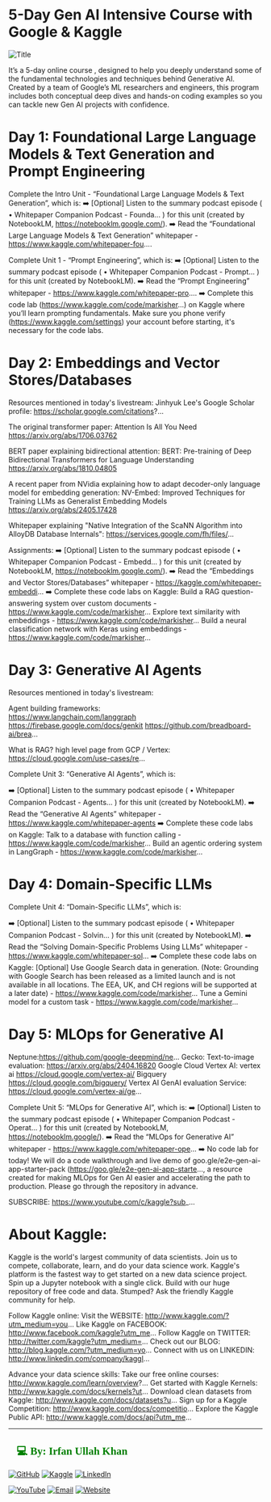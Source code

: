 # 5-Day Gen AI Intensive Course with Google & Kaggle
![Title](https://github.com/user-attachments/assets/2a3a5da6-63ca-4f8c-b551-6bc887b16530)

It’s a 5-day online course , designed to help you deeply understand some of the fundamental technologies and techniques behind Generative AI. Created by a team of Google’s ML researchers and engineers, this program includes both conceptual deep dives and hands-on coding examples so you can tackle new Gen AI projects with confidence.


# Day 1: Foundational Large Language Models & Text Generation and Prompt Engineering

Complete the Intro Unit - “Foundational Large Language Models & Text Generation”, which is:
➡️ [Optional] Listen to the summary podcast episode (   • Whitepaper Companion Podcast - Founda...  ) for this unit (created by NotebookLM, https://notebooklm.google.com/).
➡️ Read the “Foundational Large Language Models & Text Generation” whitepaper - https://www.kaggle.com/whitepaper-fou....

Complete Unit 1 - “Prompt Engineering”, which is:
➡️ [Optional] Listen to the summary podcast episode (   • Whitepaper Companion Podcast - Prompt...  ) for this unit (created by NotebookLM).
➡️ Read the “Prompt Engineering” whitepaper - https://www.kaggle.com/whitepaper-pro.... 
➡️ Complete this code lab (https://www.kaggle.com/code/markisher...) on Kaggle where you’ll learn prompting fundamentals. Make sure you phone verify (https://www.kaggle.com/settings) your account before starting, it's necessary for the code labs.


# Day 2: Embeddings and Vector Stores/Databases

Resources mentioned in today's livestream:
Jinhyuk Lee's Google Scholar profile: https://scholar.google.com/citations?...

The original transformer paper: Attention Is All You Need https://arxiv.org/abs/1706.03762

BERT paper explaining bidirectional attention: BERT: Pre-training of Deep Bidirectional Transformers for Language Understanding https://arxiv.org/abs/1810.04805

A recent paper from NVidia explaining how to adapt decoder-only language model for embedding generation: NV-Embed: Improved Techniques for Training LLMs as Generalist Embedding Models https://arxiv.org/abs/2405.17428

Whitepaper explaining "Native Integration of the ScaNN Algorithm into AlloyDB Database Internals": https://services.google.com/fh/files/...


Assignments:
➡️ [Optional] Listen to the summary podcast episode (   • Whitepaper Companion Podcast - Embedd...  ) for this unit (created by NotebookLM, https://notebooklm.google.com/).
➡️ Read the “Embeddings and Vector Stores/Databases” whitepaper - https://kaggle.com/whitepaper-embeddi... 
➡️ Complete these code labs on Kaggle:
Build a RAG question-answering system over custom documents - https://www.kaggle.com/code/markisher...
Explore text similarity with embeddings - https://www.kaggle.com/code/markisher...
Build a neural classification network with Keras using embeddings - https://www.kaggle.com/code/markisher...


# Day 3: Generative AI Agents

Resources mentioned in today's livestream:

Agent building frameworks:  
https://www.langchain.com/langgraph
https://firebase.google.com/docs/genkit
https://github.com/breadboard-ai/brea...
 
What is RAG? high level page from GCP / Vertex:  
https://cloud.google.com/use-cases/re...


Complete Unit 3: “Generative AI Agents”, which is:

➡️ [Optional] Listen to the summary podcast episode (   • Whitepaper Companion Podcast - Agents...  ) for this unit (created by NotebookLM).
➡️ Read the “Generative AI Agents” whitepaper - https://www.kaggle.com/whitepaper-agents
➡️ Complete these code labs on Kaggle:
Talk to a database with function calling - https://www.kaggle.com/code/markisher...
Build an agentic ordering system in LangGraph - https://www.kaggle.com/code/markisher...



# Day 4: Domain-Specific LLMs
Complete Unit 4: “Domain-Specific LLMs”, which is:

➡️  [Optional] Listen to the summary podcast episode (   • Whitepaper Companion Podcast - Solvin...  ) for this unit (created by NotebookLM).
➡️  Read the “Solving Domain-Specific Problems Using LLMs” whitepaper - https://www.kaggle.com/whitepaper-sol... 
➡️  Complete these code labs on Kaggle:
[Optional] Use Google Search data in generation. (Note: Grounding with Google Search has been released as a limited launch and is not available in all locations. The EEA, UK, and CH regions will be supported at a later date) - https://www.kaggle.com/code/markisher...
Tune a Gemini model for a custom task - https://www.kaggle.com/code/markisher...


# Day 5: MLOps for Generative AI

Neptune:https://github.com/google-deepmind/ne...
Gecko: Text-to-image evaluation: https://arxiv.org/abs/2404.16820
Google Cloud Vertex AI: vertex ai https://cloud.google.com/vertex-ai/
Bigquery https://cloud.google.com/bigquery/
Vertex AI GenAI evaluation Service: https://cloud.google.com/vertex-ai/ge...

Complete Unit 5: “MLOps for Generative AI”, which is:
➡️ [Optional] Listen to the summary podcast episode (   • Whitepaper Companion Podcast - Operat...  ) for this unit (created by NotebookLM, https://notebooklm.google/).
➡️ Read the “MLOps for Generative AI” whitepaper - https://www.kaggle.com/whitepaper-ope...
➡️ No code lab for today! We will do a code walkthrough and live demo of goo.gle/e2e-gen-ai-app-starter-pack (https://goo.gle/e2e-gen-ai-app-starte..., a resource created for making MLOps for Gen AI easier and accelerating the path to production. Please go through the repository in advance.



SUBSCRIBE: https://www.youtube.com/c/kaggle?sub_...

# About Kaggle:
Kaggle is the world's largest community of data scientists. Join us to compete, collaborate, learn, and do your data science work. Kaggle's platform is the fastest way to get started on a new data science project. Spin up a Jupyter notebook with a single click. Build with our huge repository of free code and data. Stumped? Ask the friendly Kaggle community for help.

Follow Kaggle online:
Visit the WEBSITE: http://www.kaggle.com/?utm_medium=you...
Like Kaggle on FACEBOOK: http://www.facebook.com/kaggle?utm_me...
Follow Kaggle on TWITTER: http://twitter.com/kaggle?utm_medium=...
Check out our BLOG: http://blog.kaggle.com/?utm_medium=yo...
Connect with us on LINKEDIN: http://www.linkedin.com/company/kaggl...

Advance your data science skills:
Take our free online courses: http://www.kaggle.com/learn/overview?...
Get started with Kaggle Kernels: http://www.kaggle.com/docs/kernels?ut...
Download clean datasets from Kaggle: http://www.kaggle.com/docs/datasets?u...
Sign up for a Kaggle Competition: http://www.kaggle.com/docs/competitio...
Explore the Kaggle Public API: http://www.kaggle.com/docs/api?utm_me...

--------------------------------------------------------------
<h2 style="font-family: 'poppins'; font-weight: bold; color: Green;">👨💻 By: Irfan Ullah Khan</h2>

[![GitHub](https://img.shields.io/badge/GitHub-Profile-blue?style=for-the-badge&logo=github)](https://github.com/programmarself) 
[![Kaggle](https://img.shields.io/badge/Kaggle-Profile-blue?style=for-the-badge&logo=kaggle)](https://www.kaggle.com/programmarself) 
[![LinkedIn](https://img.shields.io/badge/LinkedIn-Profile-blue?style=for-the-badge&logo=linkedin)](https://www.linkedin.com/in/irfan-ullah-khan-4a2871208/)  

[![YouTube](https://img.shields.io/badge/YouTube-Profile-red?style=for-the-badge&logo=youtube)](https://www.youtube.com/@irfanullahkhan7748) 
[![Email](https://img.shields.io/badge/Email-Contact%20Me-red?style=for-the-badge&logo=email)](mailto:programmarself@gmail.com)
[![Website](https://img.shields.io/badge/Website-Contact%20Me-red?style=for-the-badge&logo=website)](https://flowcv.me/ikm)

